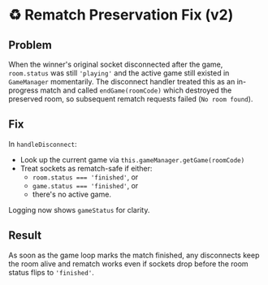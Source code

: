 # ♻️ Rematch Preservation Fix (v2)

## Problem
When the winner's original socket disconnected after the game, `room.status` was still `'playing'` and the active game still existed in `GameManager` momentarily. The disconnect handler treated this as an in-progress match and called `endGame(roomCode)` which destroyed the preserved room, so subsequent rematch requests failed (`No room found`).

## Fix
In `handleDisconnect`:
- Look up the current game via `this.gameManager.getGame(roomCode)`
- Treat sockets as rematch-safe if either:
  - `room.status === 'finished'`, or
  - `game.status === 'finished'`, or
  - there's no active game.

Logging now shows `gameStatus` for clarity.

## Result
As soon as the game loop marks the match finished, any disconnects keep the room alive and rematch works even if sockets drop before the room status flips to `'finished'`.

